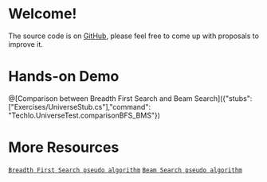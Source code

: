 # Welcome!

The source code is on [GitHub](https://github.com/TechDotIO/csharp-template), please feel free to come up with proposals to improve it.

# Hands-on Demo

@[Comparison between Breadth First Search and Beam Search]({"stubs": ["Exercises/UniverseStub.cs"],"command": "TechIo.UniverseTest.comparisonBFS_BMS"})

# More Resources 

[`Breadth First Search pseudo algorithm`](https://en.wikipedia.org/wiki/Breadth-first_search#Pseudocode)
[`Beam Search pseudo algorithm`](http://jhave.org/algorithms/graphs/beamsearch/beamsearch.shtml)
